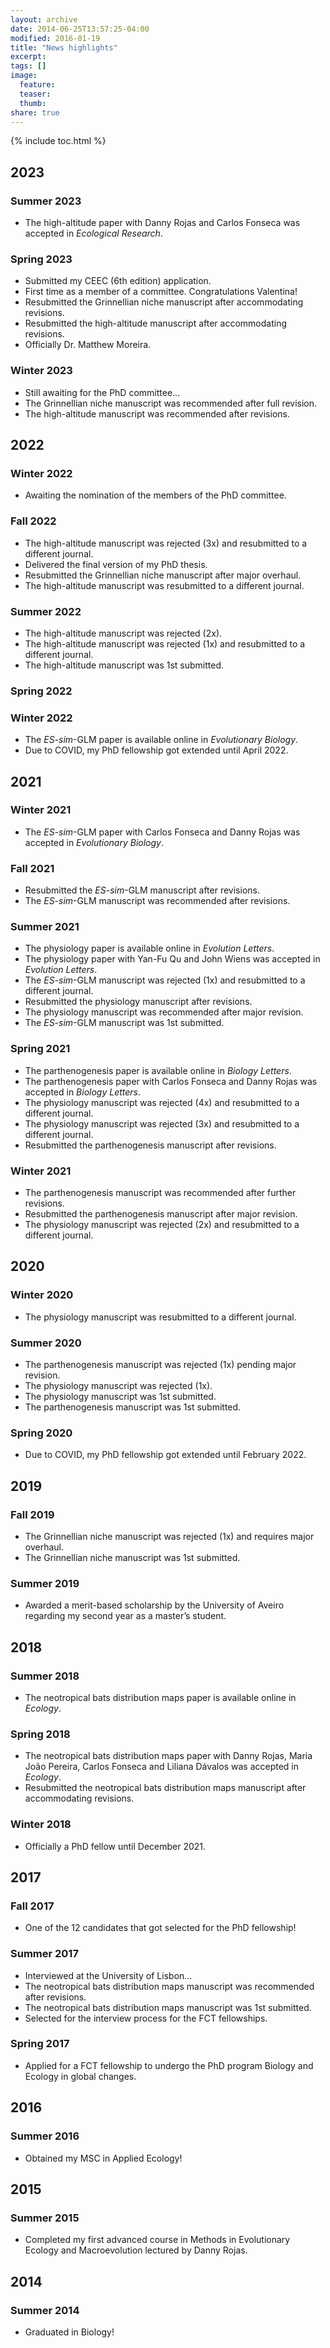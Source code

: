 ```yaml
---
layout: archive
date: 2014-06-25T13:57:25-04:00
modified: 2016-01-19
title: "News highlights"
excerpt:
tags: []
image:
  feature:
  teaser:
  thumb:
share: true
---
```


{% include toc.html %}

## 2023

### Summer 2023
- The high-altitude paper with Danny Rojas and Carlos Fonseca was accepted in <i>Ecological Research</i>.

### Spring 2023
- Submitted my CEEC (6th edition) application.
- First time as a member of a committee. Congratulations Valentina!
- Resubmitted the Grinnellian niche manuscript after accommodating revisions.
- Resubmitted the high-altitude manuscript after accommodating revisions.
- Officially Dr. Matthew Moreira.

### Winter 2023
- Still awaiting for the PhD committee...
- The Grinnellian niche manuscript was recommended after full revision.
- The high-altitude manuscript was recommended after revisions.

## 2022

### Winter 2022
- Awaiting the nomination of the members of the PhD committee. 

### Fall 2022
- The high-altitude manuscript was rejected (3x) and resubmitted to a different journal.
- Delivered the final version of my PhD thesis.
- Resubmitted the Grinnellian niche manuscript after major overhaul.
- The high-altitude manuscript was resubmitted to a different journal.

### Summer 2022
- The high-altitude manuscript was rejected (2x).
- The high-altitude manuscript was rejected (1x) and resubmitted to a different journal.
- The high-altitude manuscript was 1st submitted.

### Spring 2022

### Winter 2022
- The <i>ES-sim</i>-GLM paper is available online in <i>Evolutionary Biology</i>.
- Due to COVID, my PhD fellowship got extended until April 2022.

## 2021

### Winter 2021
- The <i>ES-sim</i>-GLM paper with Carlos Fonseca and Danny Rojas was accepted in <i>Evolutionary Biology</i>.

### Fall 2021
- Resubmitted the <i>ES-sim</i>-GLM manuscript after revisions.
- The <i>ES-sim</i>-GLM manuscript was recommended after revisions.

### Summer 2021
- The physiology paper is available online in <i>Evolution Letters</i>.
- The physiology paper with Yan-Fu Qu and John Wiens was accepted in <i>Evolution Letters</i>.
- The <i>ES-sim</i>-GLM manuscript was rejected (1x) and resubmitted to a different journal.
- Resubmitted the physiology manuscript after revisions.
- The physiology manuscript was recommended after major revision.
- The <i>ES-sim</i>-GLM manuscript was 1st submitted.

### Spring 2021
- The parthenogenesis paper is available online in <i>Biology Letters</i>.
- The parthenogenesis paper with Carlos Fonseca and Danny Rojas was accepted in <i>Biology Letters</i>.
- The physiology manuscript was rejected (4x) and resubmitted to a different journal.
- The physiology manuscript was rejected (3x) and resubmitted to a different journal.
- Resubmitted the parthenogenesis manuscript after revisions.

### Winter 2021
- The parthenogenesis manuscript was recommended after further revisions.
- Resubmitted the parthenogenesis manuscript after major revision.
- The physiology manuscript was rejected (2x) and resubmitted to a different journal.

## 2020

### Winter 2020
- The physiology manuscript was resubmitted to a different journal.

### Summer 2020
- The parthenogenesis manuscript was rejected (1x) pending major revision.
- The physiology manuscript was rejected (1x).
- The physiology manuscript was 1st submitted.
- The parthenogenesis manuscript was 1st submitted.

### Spring 2020
- Due to COVID, my PhD fellowship got extended until February 2022.

## 2019

### Fall 2019
- The Grinnellian niche manuscript was rejected (1x) and requires major overhaul.
- The Grinnellian niche manuscript was 1st submitted.

### Summer 2019
- Awarded a merit-based scholarship by the University of Aveiro regarding my second year as a master’s student.

## 2018

### Summer 2018
- The neotropical bats distribution maps paper is available online in <i>Ecology</i>.

### Spring 2018
- The neotropical bats distribution maps paper with Danny Rojas, Maria João Pereira, Carlos Fonseca and Liliana Dávalos was accepted in <i>Ecology</i>.
- Resubmitted the neotropical bats distribution maps manuscript after accommodating revisions.

### Winter 2018
- Officially a PhD fellow until December 2021.

## 2017

### Fall 2017
- One of the 12 candidates that got selected for the PhD fellowship!

### Summer 2017
- Interviewed at the University of Lisbon...
- The neotropical bats distribution maps manuscript was recommended after revisions.
- The neotropical bats distribution maps manuscript was 1st submitted.
- Selected for the interview process for the FCT fellowships.

### Spring 2017
- Applied for a FCT fellowship to undergo the PhD program Biology and Ecology in global changes.

## 2016

### Summer 2016
- Obtained my MSC in Applied Ecology!

## 2015

### Summer 2015
- Completed my first advanced course in Methods in Evolutionary Ecology and Macroevolution lectured by Danny Rojas.
 
## 2014

### Summer 2014
- Graduated in Biology!
